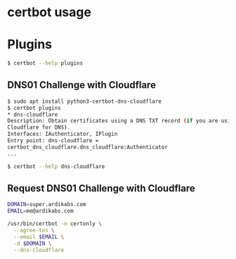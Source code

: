 # certbot usage

# Plugins
```bash
$ certbot --help plugins
```

## DNS01 Challenge with Cloudflare
```bash
$ sudo apt install python3-certbot-dns-cloudflare
$ certbot plugins
* dns-cloudflare
Description: Obtain certificates using a DNS TXT record (if you are using
Cloudflare for DNS).
Interfaces: IAuthenticator, IPlugin
Entry point: dns-cloudflare =
certbot_dns_cloudflare.dns_cloudflare:Authenticator
...

$ certbot --help dns-cloudflare
```

## Request DNS01 Challenge with Cloudflare
```bash
DOMAIN=super.ardikabs.com
EMAIL=me@ardikabs.com

/usr/bin/certbot -n certonly \
  --agree-tos \
  --email $EMAIL \
  -d $DOMAIN \
  --dns-cloudflare
```